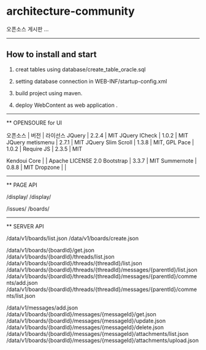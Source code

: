 # architecture-community

오픈소스 게시판 ... 



------
## How to install and start 

1. creat tables using database/create_table_oracle.sql

2. setting database connection in WEB-INF/startup-config.xml

3. build project using maven.

4. deploy WebContent as web application .

------
** OPENSOURE for UI 

오픈소스 | 버전 | 라이선스 
JQuery | 2.2.4 | MIT
JQuery ICheck | 1.0.2 | MIT
JQuery metismenu | 2.7.1 | MIT
JQuery Slim Scroll | 1.3.8 | MIT, GPL
Pace  | 1.0.2 | 
Require JS  | 2.3.5 | MIT


Kendoui Core | | Apache LICENSE 2.0 
Bootstrap  | 3.3.7 | MIT
Summernote | 0.8.8 | MIT
Dropzone | | 


------
** PAGE API 

/display/
/display/


/issues/
/boards/

------
** SERVER API 

/data/v1/boards/list.json
/data/v1/boards/create.json

/data/v1/boards/{boardId}/get.json
/data/v1/boards/{boardId}/threads/list.json
/data/v1/boards/{boardId}/threads/{threadId}/list.json
/data/v1/boards/{boardId}/threads/{threadId}/messages/{parentId}/list.json
/data/v1/boards/{boardId}/threads/{threadId}/messages/{parentId}/comments/add.json
/data/v1/boards/{boardId}/threads/{threadId}/messages/{parentId}/comments/list.json

/data/v1/messages/add.json
/data/v1/boards/{boardId}/messages/{messageId}/get.json
/data/v1/boards/{boardId}/messages/{messageId}/update.json
/data/v1/boards/{boardId}/messages/{messageId}/delete.json
/data/v1/boards/{boardId}/messages/{messageId}/attachments/list.json 
/data/v1/boards/{boardId}/messages/{messageId}/attachments/upload.json 




